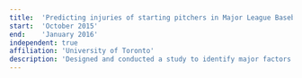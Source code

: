 ```yaml
---
title:  'Predicting injuries of starting pitchers in Major League Baseball'
start:  'October 2015'
end:    'January 2016'
independent: true
affiliation: 'University of Toronto'
description: 'Designed and conducted a study to identify major factors associated with a starting pitcher’s injuries using MLB game-play data available online. Identified and gathered data related to game-play, roster, and disabled lists from multiple sources – approximately 320Mb of data. Joined and cleaned the data using SQL and R by matching teams and player names. Developed a logistic regression model as well as tree-based models including a random forest model to identify the key factors and to build a predictive model for injuries during a season.'
---
```

